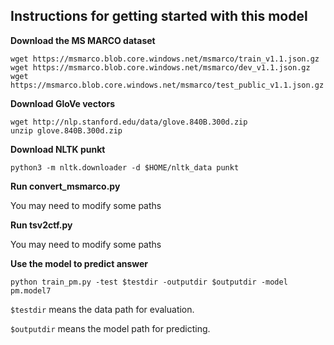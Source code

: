 ## Instructions for getting started with this model

**Download the MS MARCO dataset**

```{bash}
wget https://msmarco.blob.core.windows.net/msmarco/train_v1.1.json.gz
wget https://msmarco.blob.core.windows.net/msmarco/dev_v1.1.json.gz
wget https://msmarco.blob.core.windows.net/msmarco/test_public_v1.1.json.gz
```

**Download GloVe vectors**
```{bash}
wget http://nlp.stanford.edu/data/glove.840B.300d.zip
unzip glove.840B.300d.zip
```


**Download NLTK punkt**
```{bash}
python3 -m nltk.downloader -d $HOME/nltk_data punkt
```

**Run convert_msmarco.py**


You may need to modify some paths

**Run tsv2ctf.py**


You may need to modify some paths

**Use the model to predict answer**

```{bash}
python train_pm.py -test $testdir -outputdir $outputdir -model pm.model7
```

`$testdir` means the data path for evaluation.

`$outputdir` means the model path for predicting.
